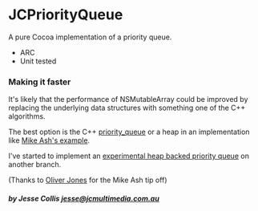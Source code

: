 JCPriorityQueue
===============

A pure Cocoa implementation of a priority queue.

 * ARC
 * Unit tested
 
### Making it faster

It's likely that the performance of NSMutableArray could be improved by replacing the underlying data structures with something one of the C++ algorithms.

The best option is the C++ [priority_queue][1] or a heap in an implementation like [Mike Ash's example][2].

I've started to implement an [experimental heap backed priority queue][4] on another branch.

(Thanks to [Oliver Jones][3] for the Mike Ash tip off)

##### by Jesse Collis <jesse@jcmultimedia.com.au>

[1]: http://www.sgi.com/tech/stl/priority_queue.html "STL Priority Queue"
[2]: http://www.mikeash.com/pyblog/using-evil-for-good.html "Mike Ash - Using Evil for Good"
[3]: https://github.com/orj "Oliver Jones on GitHub"
[4]: https://github.com/jessedc/JCPriorityQueue/tree/experimental/heap-queue "Experimental heap backed cocoa priority queue"